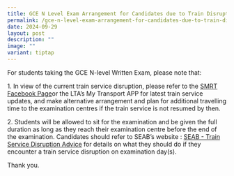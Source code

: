 ```yaml
---
title: GCE N Level Exam Arrangement for Candidates due to Train Disruption
permalink: /gce-n-level-exam-arrangement-for-candidates-due-to-train-disruption/
date: 2024-09-29
layout: post
description: ""
image: ""
variant: tiptap
---
```

<p>For students taking the GCE N-level Written Exam, please note that:</p>
<p>1. In view of the current train service disruption, please refer to the
<a href="https://www.facebook.com/SMRTCorpSG/" rel="noopener nofollow" target="_blank">SMRT Facebook Page</a>or the LTA’s My Transport APP for latest train service
updates, and make alternative arrangement and plan for additional travelling
time to the examination centres if the train service is not resumed by
then.</p>
<p>2. Students will be allowed to sit for the examination and be given the
full duration as long as they reach their examination centre before the
end of the examination. Candidates should refer to SEAB’s website : <a href="https://www.seab.gov.sg/home/examinations/train-disruption-advice" rel="noopener nofollow" target="_blank">SEAB - Train Service Disruption Advice</a> for
details on what they should do if they encounter a train service disruption
on examination day(s).</p>
<p>Thank you.</p>